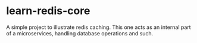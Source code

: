 # learn-redis-core
A simple project to illustrate redis caching. This one acts as an internal part of a microservices, handling database operations and such.
